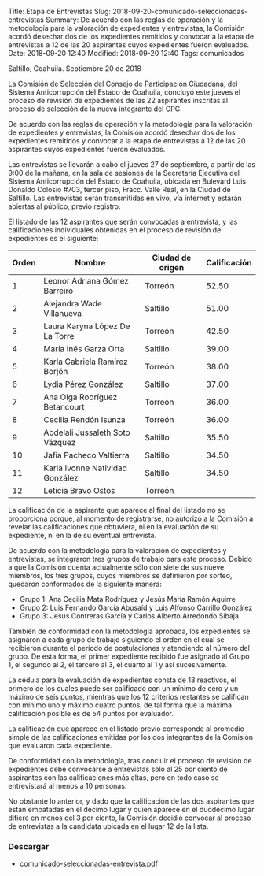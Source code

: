 Title: Etapa de Entrevistas
Slug: 2018-09-20-comunicado-seleccionadas-entrevistas
Summary: De acuerdo con las reglas de operación y la metodología para la valoración de expedientes y entrevistas, la Comisión acordó desechar dos de los expedientes remitidos y convocar a la etapa de entrevistas a 12 de las 20 aspirantes cuyos expedientes fueron evaluados.
Date: 2018-09-20 12:40
Modified: 2018-09-20 12:40
Tags: comunicados


Saltillo, Coahuila. Septiembre 20 de 2018

La Comisión de Selección del Consejo de Participación Ciudadana, del Sistema Anticorrupción del Estado de Coahuila, concluyó este jueves el proceso de revisión de expedientes de las 22 aspirantes inscritas al proceso de selección de la nueva integrante del CPC.

De acuerdo con las reglas de operación y la metodología para la valoración de expedientes y entrevistas, la Comisión acordó desechar dos de los expedientes remitidos y convocar a la etapa de entrevistas a 12 de las 20 aspirantes cuyos expedientes fueron evaluados.

Las entrevistas se llevarán a cabo el jueves 27 de septiembre, a partir de las 9:00 de la mañana, en la sala de sesiones de la Secretaría Ejecutiva del Sistema Anticorrupción del Estado de Coahuila, ubicada en Bulevard Luis Donaldo Colosio #703, tercer piso, Fracc. Valle Real, en la Ciudad de Saltillo. Las entrevistas serán transmitidas en vivo, vía internet y estarán abiertas al público, previo registro.

El listado de las 12 aspirantes que serán convocadas a entrevista, y las calificaciones individuales obtenidas en el proceso de revisión de expedientes es el siguiente:

Orden | Nombre | Ciudad de origen | Calificación
------|--------|------------------|--------------
1  | Leonor Adriana Gómez Barreiro | Torreón | 52.50
2  | Alejandra Wade Villanueva | Saltillo | 51.00
3  | Laura Karyna López De La Torre | Torreón | 42.50
4  | María Inés Garza Orta | Saltillo | 39.00
5  | Karla Gabriela Ramírez Borjón | Torreón | 38.00
6  | Lydia Pérez González | Saltillo | 37.00
7  | Ana Olga Rodríguez Betancourt | Torreón | 36.00
8  | Cecilia Rendón Isunza | Torreón | 36.00
9  | Abdelali Jussaleth Soto Vázquez | Saltillo | 35.50
10 | Jafia Pacheco Valtierra | Saltillo | 34.50
11 | Karla Ivonne Natividad González | Saltillo | 34.50
12 | Leticia Bravo Ostos | Torreón |

La calificación de la aspirante que aparece al final del listado no se proporciona porque, al momento de registrarse, no autorizó a la Comisión a revelar las calificaciones que obtuviera, ni en la evaluación de su expediente, ni en la de su eventual entrevista.

De acuerdo con la metodología para la valoración de expedientes y entrevistas, se integraron tres grupos de trabajo para este proceso. Debido a que la Comisión cuenta actualmente sólo con siete de sus nueve miembros, los tres grupos, cuyos miembros se definieron por sorteo, quedaron conformados de la siguiente manera:

* Grupo 1: Ana Cecilia Mata Rodríguez y Jesús María Ramón Aguirre
* Grupo 2: Luis Fernando García Abusaíd y Luis Alfonso Carrillo González
* Grupo 3: Jesús Contreras García y Carlos Alberto Arredondo Sibaja

También de conformidad con la metodología aprobada, los expedientes se asignaron a cada grupo de trabajo siguiendo el orden en el cual se recibieron durante el período de postulaciones y atendiendo al número del grupo. De esta forma, el primer expediente recibido fue asignado al Grupo 1, el segundo al 2, el tercero al 3, el cuarto al 1 y así sucesivamente.

La cédula para la evaluación de expedientes consta de 13 reactivos, el primero de los cuales puede ser calificado con un mínimo de cero y un máximo de seis puntos, mientras que los 12 criterios restantes se califican con mínimo uno y máximo cuatro puntos, de tal forma que la máxima calificación posible es de 54 puntos por evaluador.

La calificación que aparece en el listado previo corresponde al promedio simple de las calificaciones emitidas por los dos integrantes de la Comisión que evaluaron cada expediente.

De conformidad con la metodología, tras concluir el proceso de revisión de expedientes debe convocarse a entrevistas sólo al 25 por ciento de aspirantes con las calificaciones más altas, pero en todo caso se entrevistará al menos a 10 personas.

No obstante lo anterior, y dado que la calificación de las dos aspirantes que están empatadas en el décimo lugar y quien aparece en el duodécimo lugar difiere en menos del 3 por ciento, la Comisión decidió convocar al proceso de entrevistas a la candidata ubicada en el lugar 12 de la lista.

### Descargar

* [comunicado-seleccionadas-entrevista.pdf](comunicado-seleccionadas-entrevista.pdf)
